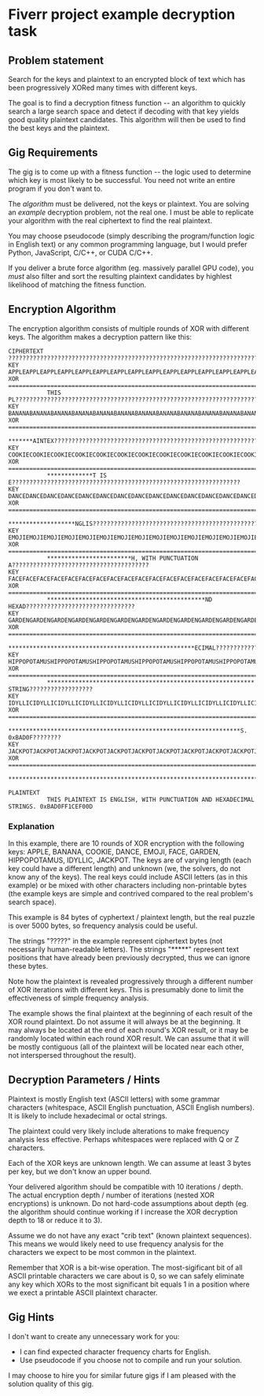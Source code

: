 # Fiverr project example decryption task

## Problem statement
Search for the keys and plaintext to an encrypted block of text which has been progressively XORed many times with different keys.

The goal is to find a decryption fitness function -- an algorithm to quickly search a large search space and detect if decoding with that key yields good quality plaintext candidates. This algorithm will then be used to find the best keys and the plaintext.

## Gig Requirements
The gig is to come up with a fitness function -- the logic used to determine which key is most likely to be successful. You need not write an entire program if you don't want to.

The *algorithm* must be delivered, not the keys or plaintext. You are solving an *example* decryption problem, not the real one. I must be able to replicate your algorithm with the real ciphertext to find the real plaintext.

You may choose pseudocode (simply describing the program/function logic in English text) or any common programming language, but I would prefer Python, JavaScript, C/C++, or CUDA C/C++.

If you deliver a brute force algorithm (eg. massively parallel GPU code), you *must* also filter and sort the resulting plaintext candidates by highlest likelihood of matching the fitness function.

## Encryption Algorithm
The encryption algorithm consists of multiple rounds of XOR with different keys. The algorithm makes a decryption pattern like this:

```
CIPHERTEXT ????????????????????????????????????????????????????????????????????????????????????
KEY        APPLEAPPLEAPPLEAPPLEAPPLEAPPLEAPPLEAPPLEAPPLEAPPLEAPPLEAPPLEAPPLEAPPLEAPPLEAPPLEAPPL
XOR        ====================================================================================
           THIS PL?????????????????????????????????????????????????????????????????????????????
KEY        BANANABANANABANANABANANABANANABANANABANANABANANABANANABANANABANANABANANABANANABANANA
XOR        ====================================================================================
           *******AINTEX???????????????????????????????????????????????????????????????????????
KEY        COOKIECOOKIECOOKIECOOKIECOOKIECOOKIECOOKIECOOKIECOOKIECOOKIECOOKIECOOKIECOOKIECOOKIE
XOR        ====================================================================================
           *************T IS E?????????????????????????????????????????????????????????????????
KEY        DANCEDANCEDANCEDANCEDANCEDANCEDANCEDANCEDANCEDANCEDANCEDANCEDANCEDANCEDANCEDANCEDANC
XOR        ====================================================================================
           *******************NGLIS????????????????????????????????????????????????????????????
KEY        EMOJIEMOJIEMOJIEMOJIEMOJIEMOJIEMOJIEMOJIEMOJIEMOJIEMOJIEMOJIEMOJIEMOJIEMOJIEMOJIEMOJ
XOR        ====================================================================================
           ************************H, WITH PUNCTUATION A???????????????????????????????????????
KEY        FACEFACEFACEFACEFACEFACEFACEFACEFACEFACEFACEFACEFACEFACEFACEFACEFACEFACEFACEFACEFACE
XOR        ====================================================================================
           *********************************************ND HEXAD???????????????????????????????
KEY        GARDENGARDENGARDENGARDENGARDENGARDENGARDENGARDENGARDENGARDENGARDENGARDENGARDENGARDEN
XOR        ====================================================================================
           *****************************************************ECIMAL?????????????????????????
KEY        HIPPOPOTAMUSHIPPOPOTAMUSHIPPOPOTAMUSHIPPOPOTAMUSHIPPOPOTAMUSHIPPOPOTAMUSHIPPOPOTAMUS
XOR        ====================================================================================
           *********************************************************** STRING??????????????????
KEY        IDYLLICIDYLLICIDYLLICIDYLLICIDYLLICIDYLLICIDYLLICIDYLLICIDYLLICIDYLLICIDYLLICIDYLLIC
XOR        ====================================================================================
           ******************************************************************S. 0xBAD0F????????
KEY        JACKPOTJACKPOTJACKPOTJACKPOTJACKPOTJACKPOTJACKPOTJACKPOTJACKPOTJACKPOTJACKPOTJACKPOT
XOR        ====================================================================================
           ****************************************************************************F1CEF00D

PLAINTEXT
           THIS PLAINTEXT IS ENGLISH, WITH PUNCTUATION AND HEXADECIMAL STRINGS. 0xBAD0FF1CEF00D
```

### Explanation
In this example, there are 10 rounds of XOR encryption with the following keys: APPLE, BANANA, COOKIE, DANCE, EMOJI, FACE, GARDEN, HIPPOPOTAMUS, IDYLLIC, JACKPOT. The keys are of varying length (each key could have a different length) and unknown (we, the solvers, do not know any of the keys). The real keys could include ASCII letters (as in this example) or be mixed with other characters including non-printable bytes (the example keys are simple and contrived compared to the real problem's search space).

This example is 84 bytes of cyphertext / plaintext length, but the real puzzle is over 5000 bytes, so frequency analysis could be useful.

The strings "?????" in the example represent ciphertext bytes (not necessarily human-readable letters). The strings "*****" represent text positions that have already been previously decrypted, thus we can ignore these bytes.

Note how the plaintext is revealed progressively through a different number of XOR iterations with different keys. This is presumably done to limit the effectiveness of simple frequency analysis.

The example shows the final plaintext at the beginning of each result of the XOR round plaintext. Do not assume it will always be at the beginning. It may always be located at the end of each round's XOR result, or it may be randomly located within each round XOR result. We can assume that it will be mostly contiguous (all of the plaintext will be located near each other, not interspersed throughout the result).

## Decryption Parameters / Hints
Plaintext is mostly English text (ASCII letters) with some grammar characters (whitespace, ASCII English punctuation, ASCII English numbers). It is likely to include hexadecimal or octal strings.

The plaintext could very likely include alterations to make frequency analysis less effective. Perhaps whitespaces were replaced with Q or Z characters.

Each of the XOR keys are unknown length. We can assume at least 3 bytes per key, but we don't know an upper bound.

Your delivered algorithm should be compatible with 10 iterations / depth. The actual encryption depth / number of iterations (nested XOR encryptions) is unknown. Do not hard-code assumptions about depth (eg. the algorithm should continue working if I increase the XOR decryption depth to 18 or reduce it to 3).

Assume we do not have any exact "crib text" (known plaintext sequences). This means we would likely need to use frequency analysis for the characters we expect to be most common in the plaintext.

Remember that XOR is a bit-wise operation. The most-sigificant bit of all ASCII printable characters we care about is 0, so we can safely eliminate any key which XORs to the most significant bit equals 1 in a position where we exect a printable ASCII plaintext character.

## Gig Hints

I don't want to create any unnecessary work for you:
  - I can find expected character frequency charts for English.
  - Use pseudocode if you choose not to compile and run your solution.

I may choose to hire you for similar future gigs if I am pleased with the solution quality of this gig.
